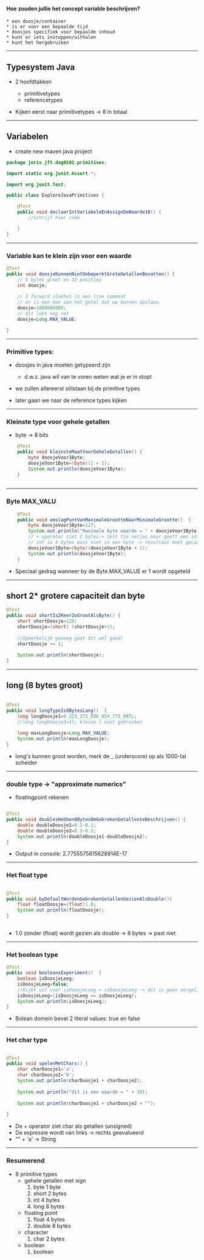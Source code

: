 #### Hoe zouden jullie het concept variable beschrijven?

	* een doosje/container
	* is er voor een bepaalde tijd
	* doosjes specifiek voor bepaalde inhoud
	* kunt er iets instoppen/uithalen
	* kunt het hergebruiken


---

## Typesystem Java

* 2 hoofdtakken
    * primitivetypes
    * referencetypes

* Kijken eerst naar primitivetypes -> 8 in totaal


---


## Variabelen

* create new maven java project

```java
package joris.jft.dag0102.primitives;

import static org.junit.Assert.*;

import org.junit.Test;

public class ExploreJavaPrimitives {

	@Test
	public void declaarIntVariabeleEnAssignDeWaarde10() {
		//Schrijf hier code

	}
}
```

---


### Variable kan te klein zijn voor een waarde

```java
@Test
public void doosjeKunnenNietOnbeperktGroteGetallenBevatten() {
	// 4 bytes groot en 32 posities
	int doosje;
	
	// 2 forward slashes is een line comment
	// er is een max aan het getal dat we kunnen opslaan.
	doosje=1000000000;
	// dit lukt nog net
	doosje=Long.MAX_VALUE;

}
```

---

### Primitive types:

* doosjes in java moeten getypeerd zijn
	* d.w.z. java wil van te voren weten wat je er in stopt

* we zullen allereerst stilstaan bij de primitive types
* later gaan we naar de reference types kijken


---



### Kleinste type voor gehele getallen 

* byte -> 8 bits

```java
	@Test
	public void kleinsteMaatVoorGeheleGetallen() {
		byte doosjeVoor1Byte;
		doosjeVoor1Byte=(byte)(1 + 1);
		System.out.println(doosjeVoor1Byte);
	}
	
```

---


### Byte MAX_VALU


```java
	@Test
	public void omslagPuntVanMaximaleGrootteNaarMinimaleGrootte()  {
		byte doosjeVoor1Byte=127;
		System.out.println("Maximale byte waarde = " + doosjeVoor1Byte);
		// + operator ziet 2 bytes-> telt tie netjes maar geeft een int terug
		// int is 4 bytes past niet in een byte -> resultaat moet gecast worden
		doosjeVoor1Byte=(byte)(doosjeVoor1Byte + 1);
		System.out.println(doosjeVoor1Byte);
	}
```
* Speciaal gedrag wanneer by de Byte.MAX_VALUE er 1 wordt opgeteld

---

## short 2* grotere capaciteit dan byte

```java
@Test
public void shortIs2KeerZoGrootAlsByte() {
	short shortDoosje=128;
	shortDoosje=(short) (shortDoosje+1);
	
	//Opmerkelijk genoeg gaat dit wel goed!
	shortDoosje += 1;
	
	System.out.println(shortDoosje);
}
```

---

##	 long (8 bytes groot)

```java

@Test
public void longTypeIs8BytesLang()  {
	long longDoosje1=9_223_372_036_854_775_807L;
	//long longDoosje2=1l; kleine l niet gebruiken
	
	long maxLongDoosje=Long.MAX_VALUE;
	System.out.println(maxLongDoosje);
}
```
* long's kunnen groot worden, merk de _ (underscore) op als 1000-tal scheider


---

### double type -> "approximate numerics"

* floatingpoint rekenen

```java

@Test
public void doublesHebben8BytesOmGebrokenGetallenteBeschrijven() {
	double doubleDoosje1=0.2-0.1;
	double doubleDoosje2=0.3-0.2;
	System.out.println(doubleDoosje1-doubleDoosje2);
}
```

* Output in console: 2.7755575615628914E-17


---


### Het float type

```java

@Test
public void byDefaultWordenGebrokenGetallenGezienAlsDouble(){
	float floatDoosje=(float)1.0;
	System.out.println(floatDoosje);
}
	
```
* 1.0 zonder (float) wordt gezien als double -> 8 bytes -> past niet

---

### Het boolean type

```java
@Test
public void booleansExperiment()  {
	boolean isDoosjeLeeg;
	isDoosjeLeeg=false;
	//Kijkt uit voor isDoosjeLeeg = isDoosjeLeeg -> dit is geen vergelijking maar een toekenning
	isDoosjeLeeg=(isDoosjeLeeg == isDoosjeLeeg);
	System.out.println(isDoosjeLeeg);
}

```

* Bolean domein  bevat 2 literal values: true en false


---


### Het char type

```java

@Test
public void spelenMetChars() {
	char charDoosje1='a';
	char charDoosje2='b';
	System.out.println(charDoosje1 + charDoosje2);
	
	System.out.println("dit is een waarde = " + 10);
	
	System.out.println(charDoosje1 + charDoosje2 + "");
	
}
```
* De + operator ziet char als getallen (unsigned)
* De expressie wordt van links -> rechts geevalueerd
* "" + 'a' -> String



---


### Resumerend

* 8 primitive types
	* gehele getallen met sign
		1. byte 1 byte
		1. short 2 bytes
		1. int 4 bytes
		1. long 8 bytes
	* floating point
		1. float 4 bytes
		1. double 8 bytes
	* character
	   1. char 2 bytes
	* boolean
	   1. boolean
